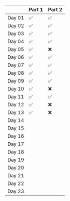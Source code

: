 |        | Part 1 | Part 2 |
| ------ | ------ | ------ |
| Day 01 | ✅     | ✅     |
| Day 02 | ✅     | ✅     |
| Day 03 | ✅     | ✅     |
| Day 04 | ✅     | ✅     |
| Day 05 | ✅     | ❌     |
| Day 06 | ✅     | ✅     |
| Day 07 | ✅     | ✅     |
| Day 08 | ✅     | ✅     |
| Day 09 | ✅     | ✅     |
| Day 10 | ✅     | ❌     |
| Day 11 | ✅     | ✅     |
| Day 12 | ✅     | ❌     |
| Day 13 | ✅     | ❌     |
| Day 14 |        |        |
| Day 15 |        |        |
| Day 16 |        |        |
| Day 17 |        |        |
| Day 18 |        |        |
| Day 19 |        |        |
| Day 20 |        |        |
| Day 21 |        |        |
| Day 22 |        |        |
| Day 23 |        |        |
